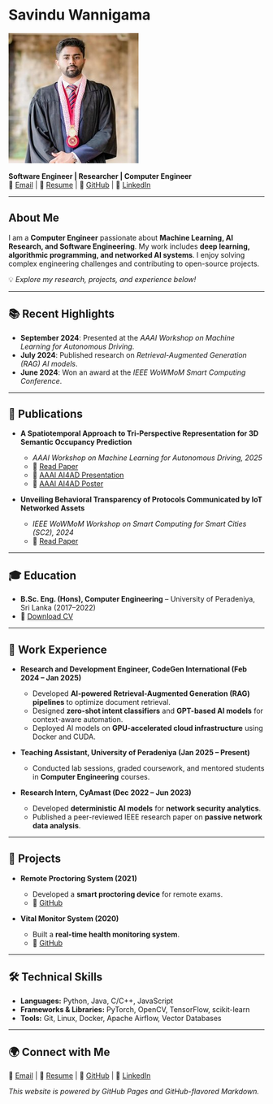 # Savindu Wannigama  

![Profile Picture](assets/images/profilepicture.jpeg)

**Software Engineer | Researcher | Computer Engineer**  
📧 [Email](mailto:e17369@eng.pdn.ac.lk) | 🔗 [Resume](assets/docs/Savindu_CV___UNSW_round_2.pdf) | 🐙 [GitHub](https://github.com/savinduwannigama) | 💼 [LinkedIn](https://www.linkedin.com/in/savindu-wannigama-a62141216/)

---

## About Me  
I am a **Computer Engineer** passionate about **Machine Learning, AI Research, and Software Engineering**. My work includes **deep learning, algorithmic programming, and networked AI systems**. I enjoy solving complex engineering challenges and contributing to open-source projects.

💡 *Explore my research, projects, and experience below!*

---

## 📚 Recent Highlights
- **September 2024**: Presented at the *AAAI Workshop on Machine Learning for Autonomous Driving*.
- **July 2024**: Published research on *Retrieval-Augmented Generation (RAG) AI models*.
- **June 2024**: Won an award at the *IEEE WoWMoM Smart Computing Conference*.

---

## 📖 Publications  
- **A Spatiotemporal Approach to Tri‑Perspective Representation for 3D Semantic Occupancy Prediction**  
  - *AAAI Workshop on Machine Learning for Autonomous Driving, 2025*  
  - 📄 [Read Paper](https://doi.org/10.48550/arXiv.2401.13785)  
  - 📄 [AAAI AI4AD Presentation](assets/docs/AAAI%20-%20AI4AD%20Presentation.pdf)  
  - 📄 [AAAI AI4AD Poster](assets/docs/AAAI_S2TPVFormer_Poster.pdf)  

- **Unveiling Behavioral Transparency of Protocols Communicated by IoT Networked Assets**  
  - *IEEE WoWMoM Workshop on Smart Computing for Smart Cities (SC2), 2024*  
  - 📄 [Read Paper](https://doi.org/10.48550/arXiv.2404.07408)

---

## 🎓 Education  
- **B.Sc. Eng. (Hons), Computer Engineering** – University of Peradeniya, Sri Lanka (2017–2022)  
- 📄 [Download CV](assets/docs/Savindu_CV___UNSW_round_2.pdf)  

---

## 💼 Work Experience  
- **Research and Development Engineer, CodeGen International (Feb 2024 – Jan 2025)**  
  - Developed **AI-powered Retrieval-Augmented Generation (RAG) pipelines** to optimize document retrieval.  
  - Designed **zero-shot intent classifiers** and **GPT-based AI models** for context-aware automation.  
  - Deployed AI models on **GPU-accelerated cloud infrastructure** using Docker and CUDA.  

- **Teaching Assistant, University of Peradeniya (Jan 2025 – Present)**  
  - Conducted lab sessions, graded coursework, and mentored students in **Computer Engineering** courses.  

- **Research Intern, CyAmast (Dec 2022 – Jun 2023)**  
  - Developed **deterministic AI models** for **network security analytics**.  
  - Published a peer-reviewed IEEE research paper on **passive network data analysis**.  

---

## 🚀 Projects  
- **Remote Proctoring System (2021)**  
  - Developed a **smart proctoring device** for remote exams.  
  - 🔗 [GitHub](https://github.com/savinduwannigama/e17-3yp-remote-proctoring-system)  

- **Vital Monitor System (2020)**  
  - Built a **real-time health monitoring system**.  
  - 🔗 [GitHub](https://github.com/savinduwannigama/CO327-Mini-Project---Vital-Monitor-System)  

---

## 🛠 Technical Skills  
- **Languages:** Python, Java, C/C++, JavaScript  
- **Frameworks & Libraries:** PyTorch, OpenCV, TensorFlow, scikit-learn  
- **Tools:** Git, Linux, Docker, Apache Airflow, Vector Databases  

---

## 🌍 Connect with Me  
📧 [Email](mailto:e17369@eng.pdn.ac.lk) | 🔗 [Resume](assets/docs/Savindu_CV___UNSW_round_2.pdf) | 🐙 [GitHub](https://github.com/savinduwannigama) | 💼 [LinkedIn](https://www.linkedin.com/in/savindu-wannigama-a62141216/)  

*This website is powered by GitHub Pages and GitHub-flavored Markdown.*
